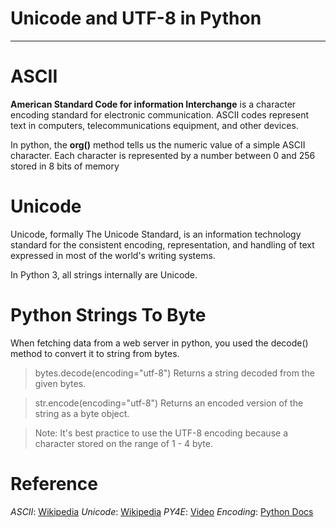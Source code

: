 # Unicode and UTF-8  in Python
---

# ASCII
**American Standard Code for information Interchange** is a character encoding standard for electronic communication. ASCII codes represent text in computers, telecommunications equipment, and other devices.

In python, the **org()** method tells us the numeric value of a simple ASCII character. Each character is represented by a number between 0 and 256 stored in 8 bits of memory

# Unicode
Unicode, formally The Unicode Standard, is an information technology standard for the consistent encoding, representation, and handling of text expressed in most of the world's writing systems.

In Python 3, all strings internally are Unicode.

# Python Strings To Byte
When fetching data from a web server in python, you used the decode() method to convert it to string from bytes.

> bytes.decode(encoding="utf-8")
Returns a string decoded from the given bytes.

> str.encode(encoding="utf-8")
Returns an encoded version of the string as a byte object.

>Note: It's best practice to use the UTF-8 encoding because a character stored on the range of 1 - 4 byte.

# Reference
*ASCII*: [Wikipedia](https://en.wikipedia.org/wiki/ASCII)
*Unicode*: [Wikipedia](https://en.wikipedia.org/wiki/Unicode)
*PY4E*: [Video](https://www.youtube.com/watch?v=-cmlmaVSONg)
*Encoding*: [Python Docs](https://docs.python.org/3/library/stdtypes.html)